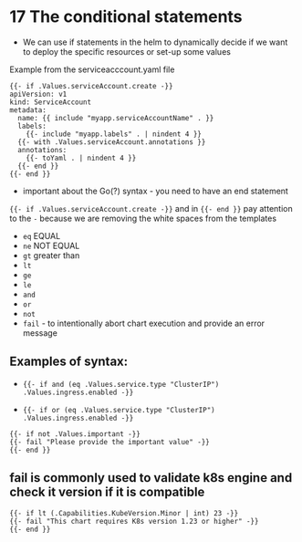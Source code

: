 # 17 The conditional statements

- We can use if statements in the helm to dynamically decide if we want to deploy the specific resources or set-up some values

Example from the serviceacccount.yaml file
```
{{- if .Values.serviceAccount.create -}}
apiVersion: v1
kind: ServiceAccount
metadata:
  name: {{ include "myapp.serviceAccountName" . }}
  labels:
    {{- include "myapp.labels" . | nindent 4 }}
  {{- with .Values.serviceAccount.annotations }}
  annotations:
    {{- toYaml . | nindent 4 }}
  {{- end }}
{{- end }}
```

- important about the Go(?) syntax - you need to have an end statement


`{{- if .Values.serviceAccount.create -}}` and in `{{- end }}`
pay attention to the `-` because we are removing the white spaces from the templates

  - `eq` EQUAL
  - `ne` NOT EQUAL
  - `gt` greater than
  - `lt`
  - `ge`
  - `le`
  - `and`
  - `or`
  - `not`
  - `fail` - to intentionally abort chart execution and provide an error message


## Examples of syntax:

- `{{- if and (eq .Values.service.type "ClusterIP") .Values.ingress.enabled -}}`

- `{{- if or (eq .Values.service.type "ClusterIP") .Values.ingress.enabled -}}`

```
{{- if not .Values.important -}}
{{- fail "Please provide the important value" -}}
{{- end }}
```

## fail is commonly used to validate k8s engine and check it version if it is compatible  

```
{{- if lt (.Capabilities.KubeVersion.Minor | int) 23 -}}
{{- fail "This chart requires K8s version 1.23 or higher" -}}
{{- end }}
```